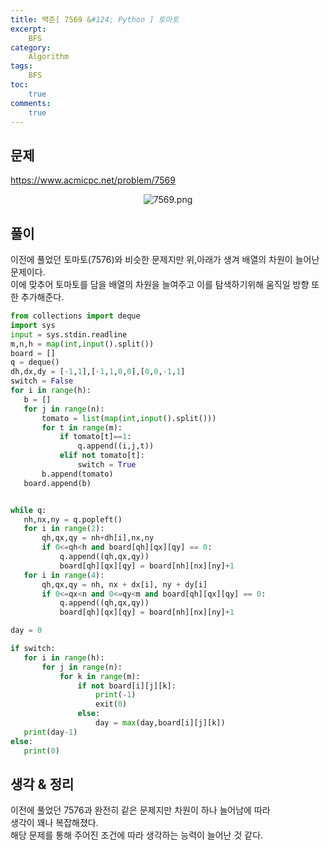 ```yaml
---
title: 백준[ 7569 &#124; Python ] 토마토
excerpt: 
    BFS
category: 
    Algorithm
tags: 
    BFS
toc: 
    true
comments: 
    true
---
```


<style type = 'text/css'>
    .o{
    font-weight: bold;
    color:orange;
    }
</style>

## 문제  
<https://www.acmicpc.net/problem/7569>
<p align = "center"><img alt = "7569.png" src = "../../assets/images/boj/7569.png"></p>

## 풀이  
 이전에 풀었던 토마토(7576)와 비슷한 문제지만 위,아래가 생겨 배열의 차원이 늘어난 문제이다.  
 이에 맞추어 토마토를 담을 배열의 차원을 늘여주고 이를 탐색하기위해 움직일 방향 또한 추가해준다.  

 ```python
from collections import deque
import sys
input = sys.stdin.readline
m,n,h = map(int,input().split())
board = []
q = deque()
dh,dx,dy = [-1,1],[-1,1,0,0],[0,0,-1,1]
switch = False
for i in range(h):
    b = []
    for j in range(n):
        tomato = list(map(int,input().split()))
        for t in range(m):
            if tomato[t]==1:
                q.append((i,j,t))
            elif not tomato[t]:
                switch = True
        b.append(tomato)
    board.append(b)


while q:
    nh,nx,ny = q.popleft()
    for i in range(2):
        qh,qx,qy = nh+dh[i],nx,ny
        if 0<=qh<h and board[qh][qx][qy] == 0:
            q.append((qh,qx,qy))
            board[qh][qx][qy] = board[nh][nx][ny]+1
    for i in range(4):
        qh,qx,qy = nh, nx + dx[i], ny + dy[i]
        if 0<=qx<n and 0<=qy<m and board[qh][qx][qy] == 0:
            q.append((qh,qx,qy))
            board[qh][qx][qy] = board[nh][nx][ny]+1

day = 0

if switch:
    for i in range(h):
        for j in range(n):
            for k in range(m):
                if not board[i][j][k]:
                    print(-1)
                    exit(0)
                else:
                    day = max(day,board[i][j][k])
    print(day-1)
else:
    print(0)
 ```
## 생각 & 정리  
이전에 풀었던 7576과 완전히 같은 문제지만 차원이 하나 늘어남에 따라  
생각이 꽤나 복잡해졌다.  
해당 문제를 통해 주어진 조건에 따라 생각하는 능력이 늘어난 것 같다.  

 